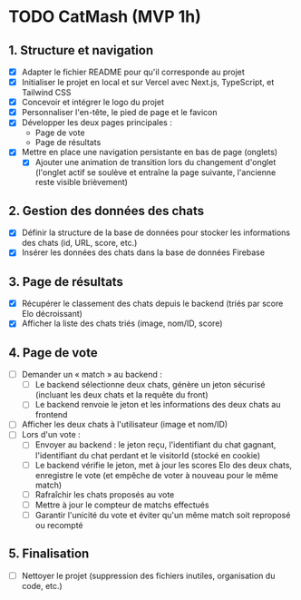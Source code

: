 # TODO CatMash (MVP 1h)

## 1. Structure et navigation

- [x] Adapter le fichier README pour qu'il corresponde au projet
- [x] Initialiser le projet en local et sur Vercel avec Next.js, TypeScript, et Tailwind CSS
- [x] Concevoir et intégrer le logo du projet
- [x] Personnaliser l'en-tête, le pied de page et le favicon
- [x] Développer les deux pages principales :
  - Page de vote
  - Page de résultats
- [x] Mettre en place une navigation persistante en bas de page (onglets)
  - [x] Ajouter une animation de transition lors du changement d'onglet (l'onglet actif se soulève et entraîne la page suivante, l'ancienne reste visible brièvement)

## 2. Gestion des données des chats

- [x] Définir la structure de la base de données pour stocker les informations des chats (id, URL, score, etc.)
- [x] Insérer les données des chats dans la base de données Firebase

## 3. Page de résultats

- [x] Récupérer le classement des chats depuis le backend (triés par score Elo décroissant)
- [x] Afficher la liste des chats triés (image, nom/ID, score)

## 4. Page de vote

- [ ] Demander un « match » au backend :
  - [ ] Le backend sélectionne deux chats, génère un jeton sécurisé (incluant les deux chats et la requête du front)
  - [ ] Le backend renvoie le jeton et les informations des deux chats au frontend
- [ ] Afficher les deux chats à l'utilisateur (image et nom/ID)
- [ ] Lors d'un vote :
  - [ ] Envoyer au backend : le jeton reçu, l'identifiant du chat gagnant, l'identifiant du chat perdant et le visitorId (stocké en cookie)
  - [ ] Le backend vérifie le jeton, met à jour les scores Elo des deux chats, enregistre le vote (et empêche de voter à nouveau pour le même match)
  - [ ] Rafraîchir les chats proposés au vote
  - [ ] Mettre à jour le compteur de matchs effectués
  - [ ] Garantir l'unicité du vote et éviter qu'un même match soit reproposé ou recompté

## 5. Finalisation

- [ ] Nettoyer le projet (suppression des fichiers inutiles, organisation du code, etc.)